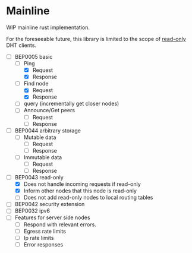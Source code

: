 # Mainline

WIP mainline rust implementation.

For the foreseeable future, this library is limited to the scope of [read-only](https://www.bittorrent.org/beps/bep_0043.html) DHT clients.

- [ ] BEP0005 basic
  - [ ] Ping
    - [x] Request
    - [x] Response
  - [ ] Find node
    - [x] Request
    - [x] Response
  - [ ] query (incrementally get closer nodes)
  - [ ] Announce/Get peers
    - [ ] Request
    - [ ] Response
- [ ] BEP0044 arbitrary storage
  - [ ] Mutable data
    - [ ] Request
    - [ ] Response
  - [ ] Immutable data
    - [ ] Request
    - [ ] Response
- [ ] BEP0043 read-only
  - [x] Does not handle incoming requests if read-only
  - [x] Inform other nodes that this node is read-only
  - [ ] Does not add read-only nodes to local routing tables
- [ ] BEP0042 security extension
- [ ] BEP0032 ipv6
- [ ] Features for server side nodes
  - [ ] Respond with relevant errors.
  - [ ] Egress rate limits
  - [ ] Ip rate limits
  - [ ] Error responses
